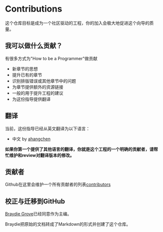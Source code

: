 # Contributions

这个仓库目标是成为一个社区驱动的工程，你的加入会极大地促进这个向导的质量。

## 我可以做什么贡献？

有很多方式为"How to be a Programmer"做贡献

- 新章节的思想
- 提升已有的章节
- 识别排版错误或其他章节中的问题
- 为章节提供额外的资源链接
- 一般的用于提升工程的建议
- 为这份指导提供翻译

## 翻译

当前，这份指导已经从英文翻译为以下语言：

- 中文 by [ahangchen](https://github.com/ahangchen)

 **如果你第一个提供了其他语言的翻译，你就是这个工程的一个明确的贡献者，请帮忙维护和review对翻译版本的修改。**


## 贡献者

Github在这里会维护一个所有贡献者的列表[contributors](https://github.com/braydie/HowToBeAProgrammer/graphs/contributors)

## 校正与迁移到GitHub

[Braydie Grove](https://www.github.com/braydie)已经同意作为主编。

Braydie把原始的文档转成了Markdown的形式并创建了这个仓库。

